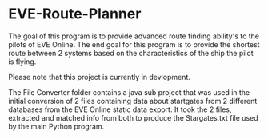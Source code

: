 EVE-Route-Planner
=================

The goal of this program is to provide advanced route finding ability's to the pilots of EVE Online. The end goal for this program is to provide the shortest route between 2 systems based on the characteristics of the ship the pilot is flying.

Please note that this project is currently in devlopment.


The File Converter folder contains a java sub project that was used in the initial conversion of 2 files containing data about startgates from 2 different databases from the EVE Online static data export. It took the 2 files, extracted and matched info from both to produce the Stargates.txt file used by the main Python program.
